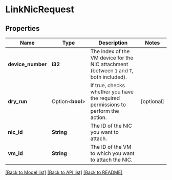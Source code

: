 # LinkNicRequest

## Properties

Name | Type | Description | Notes
------------ | ------------- | ------------- | -------------
**device_number** | **i32** | The index of the VM device for the NIC attachment (between `1` and `7`, both included). | 
**dry_run** | Option<**bool**> | If true, checks whether you have the required permissions to perform the action. | [optional]
**nic_id** | **String** | The ID of the NIC you want to attach. | 
**vm_id** | **String** | The ID of the VM to which you want to attach the NIC. | 

[[Back to Model list]](../README.md#documentation-for-models) [[Back to API list]](../README.md#documentation-for-api-endpoints) [[Back to README]](../README.md)



